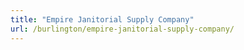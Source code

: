 ```yaml
---
title: "Empire Janitorial Supply Company"
url: /burlington/empire-janitorial-supply-company/
---
```

